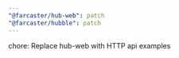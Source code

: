 ```yaml
---
"@farcaster/hub-web": patch
"@farcaster/hubble": patch
---
```


chore: Replace hub-web with HTTP api examples
